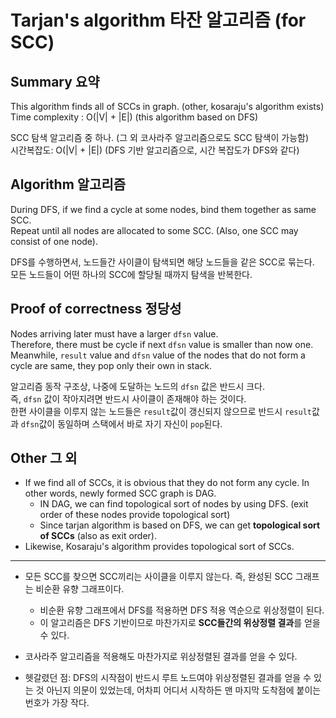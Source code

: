 # Tarjan's algorithm 타잔 알고리즘 (for SCC)

## Summary 요약
This algorithm finds all of SCCs in graph. (other, kosaraju's algorithm exists)  
Time complexity : O(|V| + |E|) (this algorithm based on DFS)  
  
SCC 탐색 알고리즘 중 하나. (그 외 코사라주 알고리즘으로도 SCC 탐색이 가능함)  
시간복잡도: O(|V| + |E|) (DFS 기반 알고리즘으로, 시간 복잡도가 DFS와 같다)  


## Algorithm 알고리즘
During DFS, if we find a cycle at some nodes, bind them together as same SCC.  
Repeat until all nodes are allocated to some SCC. (Also, one SCC may consist of one node).  


DFS를 수행하면서, 노드들간 사이클이 탐색되면 해당 노드들을 같은 SCC로 묶는다.  
모든 노드들이 어떤 하나의 SCC에 할당될 때까지 탐색을 반복한다.  


## Proof of correctness 정당성
Nodes arriving later must have a larger <code>dfsn</code> value.  
Therefore, there must be cycle if next <code>dfsn</code> value is smaller than now one.  
Meanwhile, <code>result</code> value and <code>dfsn</code> value of the nodes that do not form a cycle are same, they pop only their own in stack.  


알고리즘 동작 구조상, 나중에 도달하는 노드의 <code>dfsn</code> 값은 반드시 크다.  
즉, <code>dfsn</code> 값이 작아지려면 반드시 사이클이 존재해야 하는 것이다.  
한편 사이클을 이루지 않는 노드들은 <code>result</code>값이 갱신되지 않으므로 반드시 <code>result</code>값과 <code>dfsn</code>값이 동일하며 스택에서 바로 자기 자신이 <code>pop</code>된다.  


## Other 그 외
+ If we find all of SCCs, it is obvious that they do not form any cycle. In other words, newly formed SCC graph is DAG.  
    * IN DAG, we can find topological sort of nodes by using DFS. (exit order of these nodes provide topological sort)  
    * Since tarjan algorithm is based on DFS, we can get **topological sort of SCCs** (also as exit order).  
+ Likewise, Kosaraju's algorithm provides topological sort of SCCs.  

---

+ 모든 SCC를 찾으면 SCC끼리는 사이클을 이루지 않는다. 즉, 완성된 SCC 그래프는 비순환 유향 그래프이다.  
    * 비순환 유향 그래프에서 DFS를 적용하면 DFS 적용 역순으로 위상정렬이 된다.  
    * 이 알고리즘은 DFS 기반이므로 마찬가지로 **SCC들간의 위상정렬 결과**를 얻을 수 있다.  
+ 코사라주 알고리즘을 적용해도 마찬가지로 위상정렬된 결과를 얻을 수 있다.  

+ 헷갈렸던 점: DFS의 시작점이 반드시 루트 노드여야 위상정렬된 결과를 얻을 수 있는 것 아닌지 의문이 있었는데,
어차피 어디서 시작하든 맨 마지막 도착점에 붙이는 번호가 가장 작다.  
